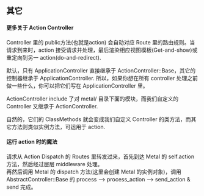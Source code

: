 ## 其它

#### 更多关于 Action Controller

Controller 里的 public方法(也就是action) 会自动对应 Route 里的路由规则。当请求到来时，action 接受请求并处理，最后渲染相应视图模板(Get-and-show)或重定向到另一 action(do-and-redirect).

默认，只有 ApplicationController 直接继承于 ActionController::Base，其它的控制器继承于 ApplicationController. 所以，如果你想在所有 controller 处理之前做一些什么，你可以把它们写在 ApplicationController 里。

ActionController include 了对 metal/ 目录下面的模块，而我们自定义的 Controller 又继承于 ActionController.

自然的，它们的 ClassMethods 就会变成我们自定义 Controller 的类方法，而其它方法则类似实例方法，可运用于 action.

#### 运行 action 时的魔法

请求从 Action Dispatch 的 Routes 里转发过来，首先到达 Metal 的 self.action 方法，然后经过层层 middleware 处理。<br>
再然后调用 Metal 的 dispatch 方法(这里会创建 Metal 的实例对象)，调用 AbstractController::Base 的 process --> process_action --> send_action & send 完成。
